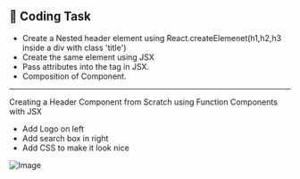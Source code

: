 ## 🧐 Coding Task

- Create a Nested header element using React.createElemenet(h1,h2,h3 inside a div with class 'title')
- Create the same element using JSX
- Pass attributes into the tag in JSX.
- Composition of Component.

---

Creating a Header Component from Scratch using Function
Components with JSX

- Add Logo on left
- Add search box in right
- Add CSS to make it look nice

![Image](https://i.imgur.com/0Z0Z0Z0.png)
